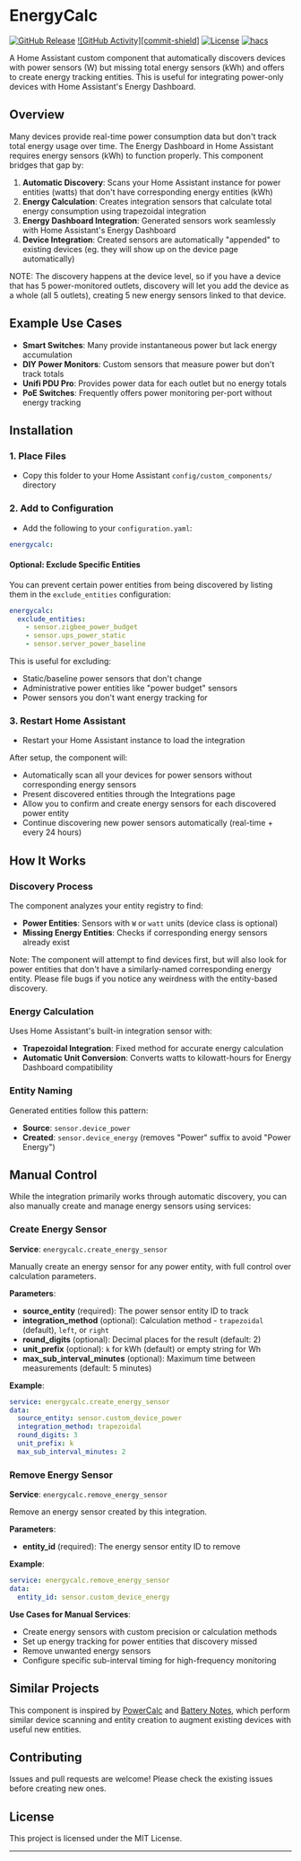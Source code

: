 # EnergyCalc

[![GitHub Release][releases-shield]][releases]
[![GitHub Activity][commit-shield]][commits]
[![License][license-shield]](LICENSE)
[![hacs][hacsbadge]][hacs]

A Home Assistant custom component that automatically discovers devices with power sensors (W) but missing total energy sensors (kWh) and offers to create energy tracking entities. This is useful for integrating power-only devices with Home Assistant's Energy Dashboard.

## Overview

Many devices provide real-time power consumption data but don't track total energy usage over time. The Energy Dashboard in Home Assistant requires energy sensors (kWh) to function properly. This component bridges that gap by:

1. **Automatic Discovery**: Scans your Home Assistant instance for power entities (watts) that don't have corresponding energy entities (kWh)
2. **Energy Calculation**: Creates integration sensors that calculate total energy consumption using trapezoidal integration
3. **Energy Dashboard Integration**: Generated sensors work seamlessly with Home Assistant's Energy Dashboard
4. **Device Integration**: Created sensors are automatically "appended" to existing devices (eg. they will show up on the device page automatically)

NOTE: The discovery happens at the device level, so if you have a device that has 5 power-monitored outlets, discovery will let you add the device as a whole (all 5 outlets), creating 5 new energy sensors linked to that device. 

## Example Use Cases

- **Smart Switches**: Many provide instantaneous power but lack energy accumulation
- **DIY Power Monitors**: Custom sensors that measure power but don't track totals
- **Unifi PDU Pro**: Provides power data for each outlet but no energy totals
- **PoE Switches**: Frequently offers power monitoring per-port without energy tracking

## Installation

### 1. Place Files
- Copy this folder to your Home Assistant `config/custom_components/` directory

### 2. Add to Configuration
- Add the following to your `configuration.yaml`:
```yaml
energycalc:
```

#### Optional: Exclude Specific Entities
You can prevent certain power entities from being discovered by listing them in the `exclude_entities` configuration:
```yaml
energycalc:
  exclude_entities:
    - sensor.zigbee_power_budget
    - sensor.ups_power_static
    - sensor.server_power_baseline
```

This is useful for excluding:
- Static/baseline power sensors that don't change
- Administrative power entities like "power budget" sensors
- Power sensors you don't want energy tracking for

### 3. Restart Home Assistant
- Restart your Home Assistant instance to load the integration

After setup, the component will:
- Automatically scan all your devices for power sensors without corresponding energy sensors
- Present discovered entities through the Integrations page
- Allow you to confirm and create energy sensors for each discovered power entity
- Continue discovering new power sensors automatically (real-time + every 24 hours)

## How It Works

### Discovery Process

The component analyzes your entity registry to find:
- **Power Entities**: Sensors with `W` or `watt` units (device class is optional)
- **Missing Energy Entities**: Checks if corresponding energy sensors already exist

Note: The component will attempt to find devices first, but will also look for power entities that don't have a similarly-named corresponding energy entity. Please file bugs if you notice any weirdness with the entity-based discovery. 

### Energy Calculation

Uses Home Assistant's built-in integration sensor with:
- **Trapezoidal Integration**: Fixed method for accurate energy calculation
- **Automatic Unit Conversion**: Converts watts to kilowatt-hours for Energy Dashboard compatibility

### Entity Naming

Generated entities follow this pattern:
- **Source**: `sensor.device_power`
- **Created**: `sensor.device_energy` (removes "Power" suffix to avoid "Power Energy")

## Manual Control

While the integration primarily works through automatic discovery, you can also manually create and manage energy sensors using services:

### Create Energy Sensor
**Service**: `energycalc.create_energy_sensor`

Manually create an energy sensor for any power entity, with full control over calculation parameters.

**Parameters**:
- **source_entity** (required): The power sensor entity ID to track
- **integration_method** (optional): Calculation method - `trapezoidal` (default), `left`, or `right`
- **round_digits** (optional): Decimal places for the result (default: 2)
- **unit_prefix** (optional): `k` for kWh (default) or empty string for Wh
- **max_sub_interval_minutes** (optional): Maximum time between measurements (default: 5 minutes)

**Example**:
```yaml
service: energycalc.create_energy_sensor
data:
  source_entity: sensor.custom_device_power
  integration_method: trapezoidal
  round_digits: 3
  unit_prefix: k
  max_sub_interval_minutes: 2
```

### Remove Energy Sensor  
**Service**: `energycalc.remove_energy_sensor`

Remove an energy sensor created by this integration.

**Parameters**:
- **entity_id** (required): The energy sensor entity ID to remove

**Example**:
```yaml
service: energycalc.remove_energy_sensor
data:
  entity_id: sensor.custom_device_energy
```

**Use Cases for Manual Services**:
- Create energy sensors with custom precision or calculation methods
- Set up energy tracking for power entities that discovery missed
- Remove unwanted energy sensors
- Configure specific sub-interval timing for high-frequency monitoring

## Similar Projects

This component is inspired by [PowerCalc](https://github.com/bramstroker/homeassistant-powercalc) and [Battery Notes](https://github.com/andrew-codechimp/HA-Battery-Notes), which perform similar device scanning and entity creation to augment existing devices with useful new entities.

## Contributing

Issues and pull requests are welcome! Please check the existing issues before creating new ones.

## License

This project is licensed under the MIT License.

---

[energycalc]: https://github.com/zacs/energycalc
[commits-shield]: https://img.shields.io/github/commit-activity/y/zacs/energycalc.svg?style=for-the-badge
[commits]: https://github.com/zacs/energycalc/commits/main
[hacs]: https://github.com/hacs/integration
[hacsbadge]: https://img.shields.io/badge/HACS-Custom-orange.svg?style=for-the-badge
[forum-shield]: https://img.shields.io/badge/community-forum-brightgreen.svg?style=for-the-badge
[forum]: https://community.home-assistant.io/
[license-shield]: https://img.shields.io/github/license/zacs/energycalc.svg?style=for-the-badge
[releases-shield]: https://img.shields.io/github/release/zacs/energycalc.svg?style=for-the-badge
[releases]: https://github.com/zacs/energycalc/releases 